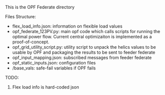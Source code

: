 This is the OPF Federate directory 

Files Structure:
- flex_load_info.json: information on flexible load values
- opf_federate_123PV.py: main opf code which calls scripts for running the optimal power flow. Current central optimizaiton is implemented as a proof-of-concept. 
- opf_grid_utility_script.py: utility script to unpack the helics values to be usable by OPF and packaging the results to be sent to feeder federate
- opf_input_mapping.json: subscribed messages from feeder federate
- opf_static_inputs.json: configuration files 
- /base_vals: safe-fail variables if OPF fails


TODO:

1. Flex load info is hard-coded json

